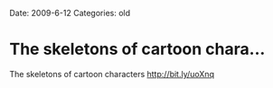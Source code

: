 Date: 2009-6-12
Categories: old

# The skeletons of cartoon chara...

The skeletons of cartoon characters <a href="http://bit.ly/uoXnq" rel="nofollow">http://bit.ly/uoXnq</a>
